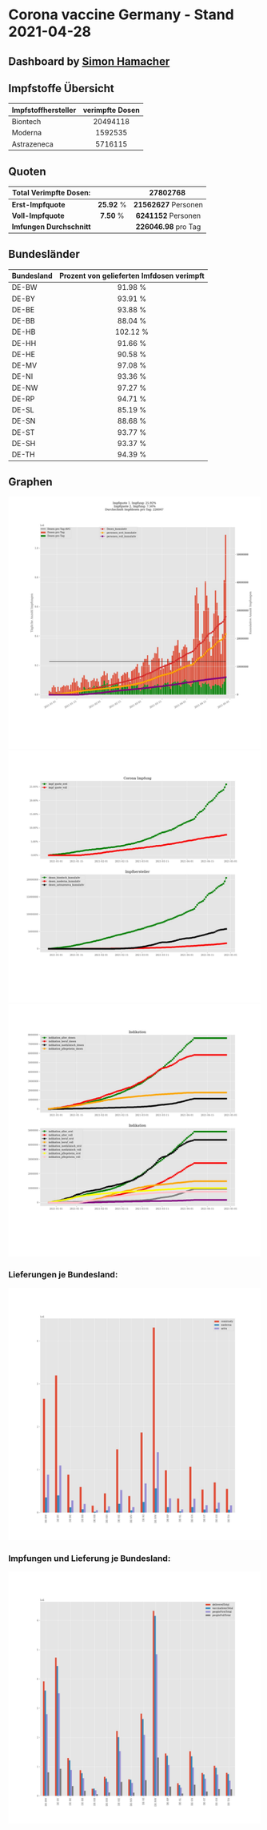 # Corona vaccine Germany - Stand 2021-04-28
## Dashboard by [Simon Hamacher](https://www.shamacher.eu)
## Impfstoffe Übersicht
**Impfstoffhersteller** | **verimpfte Dosen**
-------- | :--------:
Biontech | 20494118
Moderna | 1592535
Astrazeneca | 5716115


## Quoten
**Total Verimpfte Dosen:** | |27802768&nbsp;
-------- | :--------:| :--------:
**Erst-Impfquote** | **25.92** %| **21562627** Personen
**Voll-Impfquote** | **7.50** %| **6241152** Personen
**Imfungen Durchschnitt** | |**226046.98** pro Tag 
## Bundesländer
**Bundesland** | **Prozent von gelieferten Imfdosen verimpft**
-------- | :--------:
DE-BW | 91.98 %
DE-BY | 93.91 %
DE-BE | 93.88 %
DE-BB | 88.04 %
DE-HB | 102.12 %
DE-HH | 91.66 %
DE-HE | 90.58 %
DE-MV | 97.08 %
DE-NI | 93.36 %
DE-NW | 97.27 %
DE-RP | 94.71 %
DE-SL | 85.19 %
DE-SN | 88.68 %
DE-ST | 93.77 %
DE-SH | 93.37 %
DE-TH | 94.39 %
## Graphen
<img src="Impfungen-Corona-01.jpg" alt="Impf Übersicht" title="Impf Übersicht" />
<img src="Impfungen-Corona-02.jpg" alt="Impfquote" title="optionaler Titel" />
<img src="Impfungen-Corona-03.jpg" alt="Indikation" title="Indikation" />

### Lieferungen je Bundesland:
<img src="Impfungen-Corona-04.jpg" alt="Impfungen in den Bundesländern" title="Impfungen in den Bundesländern" />

### Impfungen und Lieferung je Bundesland:
<img src="Impfungen-Corona-05.jpg" alt="Impfungen in den Bundesländern" title="Impfungen in den Bundesländern" />

